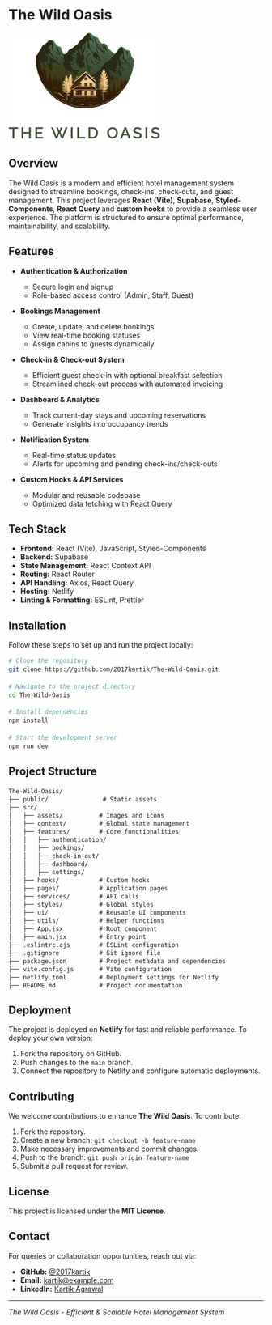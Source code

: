 # The Wild Oasis

![The Wild Oasis Logo](public/logo-light.png)

## Overview
The Wild Oasis is a modern and efficient hotel management system designed to streamline bookings, check-ins, check-outs, and guest management. This project leverages **React (Vite)**, **Supabase**, **Styled-Components**, **React Query** and **custom hooks** to provide a seamless user experience. The platform is structured to ensure optimal performance, maintainability, and scalability.

## Features
- **Authentication & Authorization**
  - Secure login and signup
  - Role-based access control (Admin, Staff, Guest)
  
- **Bookings Management**
  - Create, update, and delete bookings
  - View real-time booking statuses
  - Assign cabins to guests dynamically

- **Check-in & Check-out System**
  - Efficient guest check-in with optional breakfast selection
  - Streamlined check-out process with automated invoicing
  
- **Dashboard & Analytics**
  - Track current-day stays and upcoming reservations
  - Generate insights into occupancy trends
  
- **Notification System**
  - Real-time status updates
  - Alerts for upcoming and pending check-ins/check-outs

- **Custom Hooks & API Services**
  - Modular and reusable codebase
  - Optimized data fetching with React Query

## Tech Stack
- **Frontend:** React (Vite), JavaScript, Styled-Components
- **Backend:** Supabase
- **State Management:** React Context API
- **Routing:** React Router
- **API Handling:** Axios, React Query
- **Hosting:** Netlify
- **Linting & Formatting:** ESLint, Prettier

## Installation
Follow these steps to set up and run the project locally:

```sh
# Clone the repository
git clone https://github.com/2017kartik/The-Wild-Oasis.git

# Navigate to the project directory
cd The-Wild-Oasis

# Install dependencies
npm install

# Start the development server
npm run dev
```

## Project Structure
```plaintext
The-Wild-Oasis/
├── public/               # Static assets
├── src/
│   ├── assets/          # Images and icons
│   ├── context/         # Global state management
│   ├── features/        # Core functionalities
│   │   ├── authentication/
│   │   ├── bookings/
│   │   ├── check-in-out/
│   │   ├── dashboard/
│   │   ├── settings/
│   ├── hooks/           # Custom hooks
│   ├── pages/           # Application pages
│   ├── services/        # API calls
│   ├── styles/          # Global styles
│   ├── ui/              # Reusable UI components
│   ├── utils/           # Helper functions
│   ├── App.jsx          # Root component
│   ├── main.jsx         # Entry point
├── .eslintrc.cjs        # ESLint configuration
├── .gitignore           # Git ignore file
├── package.json         # Project metadata and dependencies
├── vite.config.js       # Vite configuration
├── netlify.toml         # Deployment settings for Netlify
├── README.md            # Project documentation
```

## Deployment
The project is deployed on **Netlify** for fast and reliable performance. To deploy your own version:
1. Fork the repository on GitHub.
2. Push changes to the `main` branch.
3. Connect the repository to Netlify and configure automatic deployments.

## Contributing
We welcome contributions to enhance **The Wild Oasis**. To contribute:
1. Fork the repository.
2. Create a new branch: `git checkout -b feature-name`
3. Make necessary improvements and commit changes.
4. Push to the branch: `git push origin feature-name`
5. Submit a pull request for review.

## License
This project is licensed under the **MIT License**.

## Contact
For queries or collaboration opportunities, reach out via:
- **GitHub:** [@2017kartik](https://github.com/2017kartik)
- **Email:** kartik@example.com
- **LinkedIn:** [Kartik Agrawal](https://www.linkedin.com/in/kartik-agrawal)

---
_The Wild Oasis - Efficient & Scalable Hotel Management System_

